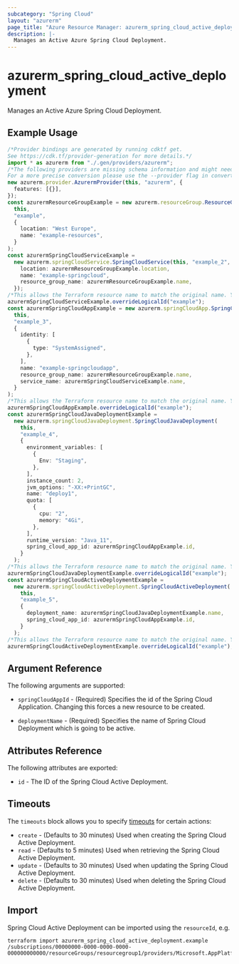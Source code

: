 ```yaml
---
subcategory: "Spring Cloud"
layout: "azurerm"
page_title: "Azure Resource Manager: azurerm_spring_cloud_active_deployment"
description: |-
  Manages an Active Azure Spring Cloud Deployment.
---
```


# azurerm\_spring\_cloud\_active\_deployment

Manages an Active Azure Spring Cloud Deployment.

## Example Usage

```typescript
/*Provider bindings are generated by running cdktf get.
See https://cdk.tf/provider-generation for more details.*/
import * as azurerm from "./.gen/providers/azurerm";
/*The following providers are missing schema information and might need manual adjustments to synthesize correctly: azurerm.
For a more precise conversion please use the --provider flag in convert.*/
new azurerm.provider.AzurermProvider(this, "azurerm", {
  features: [{}],
});
const azurermResourceGroupExample = new azurerm.resourceGroup.ResourceGroup(
  this,
  "example",
  {
    location: "West Europe",
    name: "example-resources",
  }
);
const azurermSpringCloudServiceExample =
  new azurerm.springCloudService.SpringCloudService(this, "example_2", {
    location: azurermResourceGroupExample.location,
    name: "example-springcloud",
    resource_group_name: azurermResourceGroupExample.name,
  });
/*This allows the Terraform resource name to match the original name. You can remove the call if you don't need them to match.*/
azurermSpringCloudServiceExample.overrideLogicalId("example");
const azurermSpringCloudAppExample = new azurerm.springCloudApp.SpringCloudApp(
  this,
  "example_3",
  {
    identity: [
      {
        type: "SystemAssigned",
      },
    ],
    name: "example-springcloudapp",
    resource_group_name: azurermResourceGroupExample.name,
    service_name: azurermSpringCloudServiceExample.name,
  }
);
/*This allows the Terraform resource name to match the original name. You can remove the call if you don't need them to match.*/
azurermSpringCloudAppExample.overrideLogicalId("example");
const azurermSpringCloudJavaDeploymentExample =
  new azurerm.springCloudJavaDeployment.SpringCloudJavaDeployment(
    this,
    "example_4",
    {
      environment_variables: [
        {
          Env: "Staging",
        },
      ],
      instance_count: 2,
      jvm_options: "-XX:+PrintGC",
      name: "deploy1",
      quota: [
        {
          cpu: "2",
          memory: "4Gi",
        },
      ],
      runtime_version: "Java_11",
      spring_cloud_app_id: azurermSpringCloudAppExample.id,
    }
  );
/*This allows the Terraform resource name to match the original name. You can remove the call if you don't need them to match.*/
azurermSpringCloudJavaDeploymentExample.overrideLogicalId("example");
const azurermSpringCloudActiveDeploymentExample =
  new azurerm.springCloudActiveDeployment.SpringCloudActiveDeployment(
    this,
    "example_5",
    {
      deployment_name: azurermSpringCloudJavaDeploymentExample.name,
      spring_cloud_app_id: azurermSpringCloudAppExample.id,
    }
  );
/*This allows the Terraform resource name to match the original name. You can remove the call if you don't need them to match.*/
azurermSpringCloudActiveDeploymentExample.overrideLogicalId("example");

```

## Argument Reference

The following arguments are supported:

*   `springCloudAppId` - (Required) Specifies the id of the Spring Cloud Application. Changing this forces a new resource to be created.

*   `deploymentName` - (Required) Specifies the name of Spring Cloud Deployment which is going to be active.

## Attributes Reference

The following attributes are exported:

* `id` - The ID of the Spring Cloud Active Deployment.

## Timeouts

The `timeouts` block allows you to specify [timeouts](https://www.terraform.io/language/resources/syntax#operation-timeouts) for certain actions:

* `create` - (Defaults to 30 minutes) Used when creating the Spring Cloud Active Deployment.
* `read` - (Defaults to 5 minutes) Used when retrieving the Spring Cloud Active Deployment.
* `update` - (Defaults to 30 minutes) Used when updating the Spring Cloud Active Deployment.
* `delete` - (Defaults to 30 minutes) Used when deleting the Spring Cloud Active Deployment.

## Import

Spring Cloud Active Deployment can be imported using the `resourceId`, e.g.

```shell
terraform import azurerm_spring_cloud_active_deployment.example /subscriptions/00000000-0000-0000-0000-000000000000/resourceGroups/resourcegroup1/providers/Microsoft.AppPlatform/spring/service1/apps/app1
```
